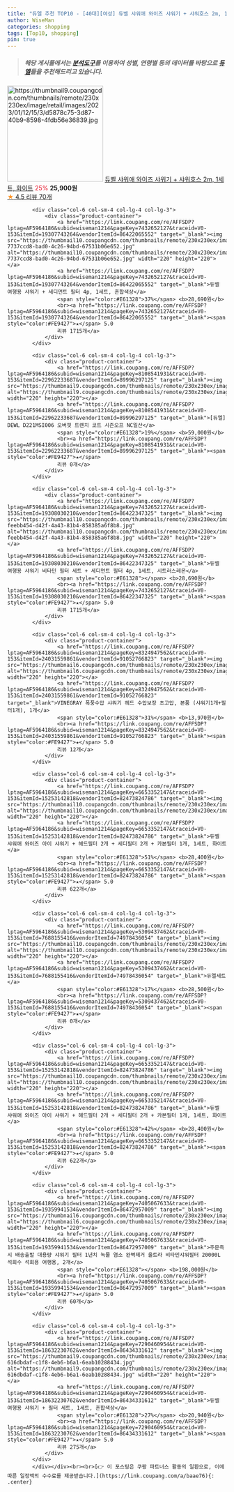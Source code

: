 ```yaml
---
title: "듀엘 추천 TOP10 - [40대][여성] 듀벨 샤워애 와이즈 샤워기 + 샤워호스 2m, 1세트, 화이트"
author: WiseMan
categories: shopping
tags: [Top10, shopping]
pin: true
---
```


> ##### 해당 게시물에서는 [**분석도구**](https://itemscout.io/)를 이용하여 **성별**, **연령별** 등의 데이터를 바탕으로 [**듀엘**](https://link.coupang.com/a/baae76)들을 추천해드리고 있습니다.
<div class="container"><div class="row">
            <div class="col-6 col-sm-4 col-lg-4 col-lg-3">
                <div class="product-container">
                    <a href="https://link.coupang.com/re/AFFSDP?lptag=AF5964186&subid=wiseman1214&pageKey=7060714230&traceid=V0-153&itemId=17505974043&vendorItemId=84673272823" target="_blank"><img src="https://thumbnail9.coupangcdn.com/thumbnails/remote/230x230ex/image/retail/images/2023/01/12/15/3/d5878c75-3d87-40b9-8598-4fdb56e36839.jpg" alt="https://thumbnail9.coupangcdn.com/thumbnails/remote/230x230ex/image/retail/images/2023/01/12/15/3/d5878c75-3d87-40b9-8598-4fdb56e36839.jpg" width="220" height="220"></a>
                    <a href="https://link.coupang.com/re/AFFSDP?lptag=AF5964186&subid=wiseman1214&pageKey=7060714230&traceid=V0-153&itemId=17505974043&vendorItemId=84673272823" target="_blank">듀벨 샤워애 와이즈 샤워기 + 샤워호스 2m, 1세트, 화이트</a>
                    <span style="color:#E61328">25%</span> <b>25,900원</b>
                    <br><a href="https://link.coupang.com/re/AFFSDP?lptag=AF5964186&subid=wiseman1214&pageKey=7060714230&traceid=V0-153&itemId=17505974043&vendorItemId=84673272823" target="_blank"><span style="color:#FE9427">★</span> 4.5
                    리뷰 70개</a>
                </div>
            </div>
            
            <div class="col-6 col-sm-4 col-lg-4 col-lg-3">
                <div class="product-container">
                    <a href="https://link.coupang.com/re/AFFSDP?lptag=AF5964186&subid=wiseman1214&pageKey=7432652127&traceid=V0-153&itemId=19307743264&vendorItemId=86422065552" target="_blank"><img src="https://thumbnail10.coupangcdn.com/thumbnails/remote/230x230ex/image/retail/images/890656646197860-7737ccd8-bad0-4c26-94bd-67531b06e652.jpg" alt="https://thumbnail10.coupangcdn.com/thumbnails/remote/230x230ex/image/retail/images/890656646197860-7737ccd8-bad0-4c26-94bd-67531b06e652.jpg" width="220" height="220"></a>
                    <a href="https://link.coupang.com/re/AFFSDP?lptag=AF5964186&subid=wiseman1214&pageKey=7432652127&traceid=V0-153&itemId=19307743264&vendorItemId=86422065552" target="_blank">듀벨 여행용 샤워기 + 세디먼트 필터 4p, 1세트, 혼합색상</a>
                    <span style="color:#E61328">37%</span> <b>28,690원</b>
                    <br><a href="https://link.coupang.com/re/AFFSDP?lptag=AF5964186&subid=wiseman1214&pageKey=7432652127&traceid=V0-153&itemId=19307743264&vendorItemId=86422065552" target="_blank"><span style="color:#FE9427">★</span> 5.0
                    리뷰 1715개</a>
                </div>
            </div>
            
            <div class="col-6 col-sm-4 col-lg-4 col-lg-3">
                <div class="product-container">
                    <a href="https://link.coupang.com/re/AFFSDP?lptag=AF5964186&subid=wiseman1214&pageKey=8108541931&traceid=V0-153&itemId=22962233687&vendorItemId=89996297125" target="_blank"><img src="https://thumbnail9.coupangcdn.com/thumbnails/remote/230x230ex/image/vendor_inventory/0026/bfc4678608971198c00c80a18d7b5cbaae67d80299eeee1b07fe0ebe3847.jpg" alt="https://thumbnail9.coupangcdn.com/thumbnails/remote/230x230ex/image/vendor_inventory/0026/bfc4678608971198c00c80a18d7b5cbaae67d80299eeee1b07fe0ebe3847.jpg" width="220" height="220"></a>
                    <a href="https://link.coupang.com/re/AFFSDP?lptag=AF5964186&subid=wiseman1214&pageKey=8108541931&traceid=V0-153&itemId=22962233687&vendorItemId=89996297125" target="_blank">[듀엘] DEWL D221MSI006 오버핏 트렌치 코트 시즌오프 NC일산</a>
                    <span style="color:#E61328">19%</span> <b>59,000원</b>
                    <br><a href="https://link.coupang.com/re/AFFSDP?lptag=AF5964186&subid=wiseman1214&pageKey=8108541931&traceid=V0-153&itemId=22962233687&vendorItemId=89996297125" target="_blank"><span style="color:#FE9427">★</span> 
                    리뷰 0개</a>
                </div>
            </div>
            
            <div class="col-6 col-sm-4 col-lg-4 col-lg-3">
                <div class="product-container">
                    <a href="https://link.coupang.com/re/AFFSDP?lptag=AF5964186&subid=wiseman1214&pageKey=7432652127&traceid=V0-153&itemId=19308030210&vendorItemId=86422347325" target="_blank"><img src="https://thumbnail10.coupangcdn.com/thumbnails/remote/230x230ex/image/retail/images/335710188958853-feebb454-d42f-4a43-81b4-858385a6f8b8.jpg" alt="https://thumbnail10.coupangcdn.com/thumbnails/remote/230x230ex/image/retail/images/335710188958853-feebb454-d42f-4a43-81b4-858385a6f8b8.jpg" width="220" height="220"></a>
                    <a href="https://link.coupang.com/re/AFFSDP?lptag=AF5964186&subid=wiseman1214&pageKey=7432652127&traceid=V0-153&itemId=19308030210&vendorItemId=86422347325" target="_blank">듀벨 여행용 샤워기 비타민 필터 세트 + 세디먼트 필터 4p, 1세트, 시트러스레몬</a>
                    <span style="color:#E61328"></span> <b>28,690원</b>
                    <br><a href="https://link.coupang.com/re/AFFSDP?lptag=AF5964186&subid=wiseman1214&pageKey=7432652127&traceid=V0-153&itemId=19308030210&vendorItemId=86422347325" target="_blank"><span style="color:#FE9427">★</span> 5.0
                    리뷰 1715개</a>
                </div>
            </div>
            
            <div class="col-6 col-sm-4 col-lg-4 col-lg-3">
                <div class="product-container">
                    <a href="https://link.coupang.com/re/AFFSDP?lptag=AF5964186&subid=wiseman1214&pageKey=8324947562&traceid=V0-153&itemId=24031559861&vendorItemId=91052766823" target="_blank"><img src="https://thumbnail6.coupangcdn.com/thumbnails/remote/230x230ex/image/vendor_inventory/1334/dccaa64291b45b1889a754b3bbf343dfc83d6c02f2e17c42c5eaf959f8f6.jpg" alt="https://thumbnail6.coupangcdn.com/thumbnails/remote/230x230ex/image/vendor_inventory/1334/dccaa64291b45b1889a754b3bbf343dfc83d6c02f2e17c42c5eaf959f8f6.jpg" width="220" height="220"></a>
                    <a href="https://link.coupang.com/re/AFFSDP?lptag=AF5964186&subid=wiseman1214&pageKey=8324947562&traceid=V0-153&itemId=24031559861&vendorItemId=91052766823" target="_blank">VINEGRAY 폭풍수압 샤워기 헤드 수압보장 초고압, 본품 (샤워기1개+필터1개), 1개</a>
                    <span style="color:#E61328">31%</span> <b>13,970원</b>
                    <br><a href="https://link.coupang.com/re/AFFSDP?lptag=AF5964186&subid=wiseman1214&pageKey=8324947562&traceid=V0-153&itemId=24031559861&vendorItemId=91052766823" target="_blank"><span style="color:#FE9427">★</span> 5.0
                    리뷰 12개</a>
                </div>
            </div>
            
            <div class="col-6 col-sm-4 col-lg-4 col-lg-3">
                <div class="product-container">
                    <a href="https://link.coupang.com/re/AFFSDP?lptag=AF5964186&subid=wiseman1214&pageKey=6653352147&traceid=V0-153&itemId=15253142818&vendorItemId=82473824786" target="_blank"><img src="https://thumbnail10.coupangcdn.com/thumbnails/remote/230x230ex/image/rs_quotation_api/cnhg9cjr/fafcc771240b4c819c0be131e30585c9.jpg" alt="https://thumbnail10.coupangcdn.com/thumbnails/remote/230x230ex/image/rs_quotation_api/cnhg9cjr/fafcc771240b4c819c0be131e30585c9.jpg" width="220" height="220"></a>
                    <a href="https://link.coupang.com/re/AFFSDP?lptag=AF5964186&subid=wiseman1214&pageKey=6653352147&traceid=V0-153&itemId=15253142818&vendorItemId=82473824786" target="_blank">듀벨 샤워애 와이즈 아이 샤워기 + 헤드필터 2개 + 세디필터 2개 + 카본필터 1개, 1세트, 화이트</a>
                    <span style="color:#E61328">51%</span> <b>28,400원</b>
                    <br><a href="https://link.coupang.com/re/AFFSDP?lptag=AF5964186&subid=wiseman1214&pageKey=6653352147&traceid=V0-153&itemId=15253142818&vendorItemId=82473824786" target="_blank"><span style="color:#FE9427">★</span> 5.0
                    리뷰 622개</a>
                </div>
            </div>
            
            <div class="col-6 col-sm-4 col-lg-4 col-lg-3">
                <div class="product-container">
                    <a href="https://link.coupang.com/re/AFFSDP?lptag=AF5964186&subid=wiseman1214&pageKey=5309437462&traceid=V0-153&itemId=7688155416&vendorItemId=74978436054" target="_blank"><img src="https://thumbnail10.coupangcdn.com/thumbnails/remote/230x230ex/image/vendor_inventory/a4ec/d9c8b94d5d4aefc8f590e1be2c2b7e84d33dd8da839bf24032140a389f2c.jpg" alt="https://thumbnail10.coupangcdn.com/thumbnails/remote/230x230ex/image/vendor_inventory/a4ec/d9c8b94d5d4aefc8f590e1be2c2b7e84d33dd8da839bf24032140a389f2c.jpg" width="220" height="220"></a>
                    <a href="https://link.coupang.com/re/AFFSDP?lptag=AF5964186&subid=wiseman1214&pageKey=5309437462&traceid=V0-153&itemId=7688155416&vendorItemId=74978436054" target="_blank">듀엘세트</a>
                    <span style="color:#E61328">17%</span> <b>28,500원</b>
                    <br><a href="https://link.coupang.com/re/AFFSDP?lptag=AF5964186&subid=wiseman1214&pageKey=5309437462&traceid=V0-153&itemId=7688155416&vendorItemId=74978436054" target="_blank"><span style="color:#FE9427">★</span> 
                    리뷰 0개</a>
                </div>
            </div>
            
            <div class="col-6 col-sm-4 col-lg-4 col-lg-3">
                <div class="product-container">
                    <a href="https://link.coupang.com/re/AFFSDP?lptag=AF5964186&subid=wiseman1214&pageKey=6653352147&traceid=V0-153&itemId=15253142818&vendorItemId=82473824786" target="_blank"><img src="https://thumbnail10.coupangcdn.com/thumbnails/remote/230x230ex/image/rs_quotation_api/cnhg9cjr/fafcc771240b4c819c0be131e30585c9.jpg" alt="https://thumbnail10.coupangcdn.com/thumbnails/remote/230x230ex/image/rs_quotation_api/cnhg9cjr/fafcc771240b4c819c0be131e30585c9.jpg" width="220" height="220"></a>
                    <a href="https://link.coupang.com/re/AFFSDP?lptag=AF5964186&subid=wiseman1214&pageKey=6653352147&traceid=V0-153&itemId=15253142818&vendorItemId=82473824786" target="_blank">듀벨 샤워애 와이즈 아이 샤워기 + 헤드필터 2개 + 세디필터 2개 + 카본필터 1개, 1세트, 화이트</a>
                    <span style="color:#E61328">42%</span> <b>28,400원</b>
                    <br><a href="https://link.coupang.com/re/AFFSDP?lptag=AF5964186&subid=wiseman1214&pageKey=6653352147&traceid=V0-153&itemId=15253142818&vendorItemId=82473824786" target="_blank"><span style="color:#FE9427">★</span> 5.0
                    리뷰 622개</a>
                </div>
            </div>
            
            <div class="col-6 col-sm-4 col-lg-4 col-lg-3">
                <div class="product-container">
                    <a href="https://link.coupang.com/re/AFFSDP?lptag=AF5964186&subid=wiseman1214&pageKey=7405067633&traceid=V0-153&itemId=19359941534&vendorItemId=86472957009" target="_blank"><img src="https://thumbnail6.coupangcdn.com/thumbnails/remote/230x230ex/image/vendor_inventory/6645/8a7d7a6014180a899b0ee302a27246d8525c16f1968c2803717e3a62eb64.png" alt="https://thumbnail6.coupangcdn.com/thumbnails/remote/230x230ex/image/vendor_inventory/6645/8a7d7a6014180a899b0ee302a27246d8525c16f1968c2803717e3a62eb64.png" width="220" height="220"></a>
                    <a href="https://link.coupang.com/re/AFFSDP?lptag=AF5964186&subid=wiseman1214&pageKey=7405067633&traceid=V0-153&itemId=19359941534&vendorItemId=86472957009" target="_blank">주문즉시 배송출발 대용량 샤워기 필터 1년치 녹물 염소 완벽제거 울트라 비타민샤워필터 20000L 석회수 석회용 여행용, 2개</a>
                    <span style="color:#E61328"></span> <b>198,000원</b>
                    <br><a href="https://link.coupang.com/re/AFFSDP?lptag=AF5964186&subid=wiseman1214&pageKey=7405067633&traceid=V0-153&itemId=19359941534&vendorItemId=86472957009" target="_blank"><span style="color:#FE9427">★</span> 5.0
                    리뷰 60개</a>
                </div>
            </div>
            
            <div class="col-6 col-sm-4 col-lg-4 col-lg-3">
                <div class="product-container">
                    <a href="https://link.coupang.com/re/AFFSDP?lptag=AF5964186&subid=wiseman1214&pageKey=7290460954&traceid=V0-153&itemId=18632230762&vendorItemId=86434331612" target="_blank"><img src="https://thumbnail9.coupangcdn.com/thumbnails/remote/230x230ex/image/retail/images/359132694166686-616dbdaf-c1f8-4eb6-b6a1-6eab10288434.jpg" alt="https://thumbnail9.coupangcdn.com/thumbnails/remote/230x230ex/image/retail/images/359132694166686-616dbdaf-c1f8-4eb6-b6a1-6eab10288434.jpg" width="220" height="220"></a>
                    <a href="https://link.coupang.com/re/AFFSDP?lptag=AF5964186&subid=wiseman1214&pageKey=7290460954&traceid=V0-153&itemId=18632230762&vendorItemId=86434331612" target="_blank">듀벨 여행용 샤워기 + 필터 세트, 1세트, 혼합색상</a>
                    <span style="color:#E61328">27%</span> <b>20,940원</b>
                    <br><a href="https://link.coupang.com/re/AFFSDP?lptag=AF5964186&subid=wiseman1214&pageKey=7290460954&traceid=V0-153&itemId=18632230762&vendorItemId=86434331612" target="_blank"><span style="color:#FE9427">★</span> 5.0
                    리뷰 275개</a>
                </div>
            </div>
            </div></div><br><br>[👉 이 포스팅은 쿠팡 파트너스 활동의 일환으로, 이에 따른 일정액의 수수료를 제공받습니다.](https://link.coupang.com/a/baae76){: .center}